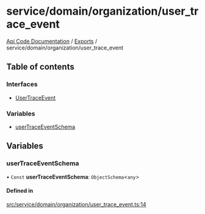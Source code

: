 # service/domain/organization/user\_trace\_event
 
[Api Code Documentation](../README.md) / [Exports](../modules.md) / service/domain/organization/user\_trace\_event

## Table of contents

### Interfaces

- [UserTraceEvent](../interfaces/service_domain_organization_user_trace_event.UserTraceEvent.md)

### Variables

- [userTraceEventSchema](service_domain_organization_user_trace_event.md#usertraceeventschema)

## Variables

### userTraceEventSchema

• `Const` **userTraceEventSchema**: `ObjectSchema`\<`any`\>

#### Defined in

[src/service/domain/organization/user_trace_event.ts:14](https://github.com/openkfw/TruBudget/blob/2e83742/api/src/service/domain/organization/user_trace_event.ts#L14)
